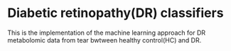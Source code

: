 # Diabetic retinopathy(DR) classifiers
This is the implementation of the machine learning approach for DR metabolomic data from tear bwtween healthy control(HC) and DR.
